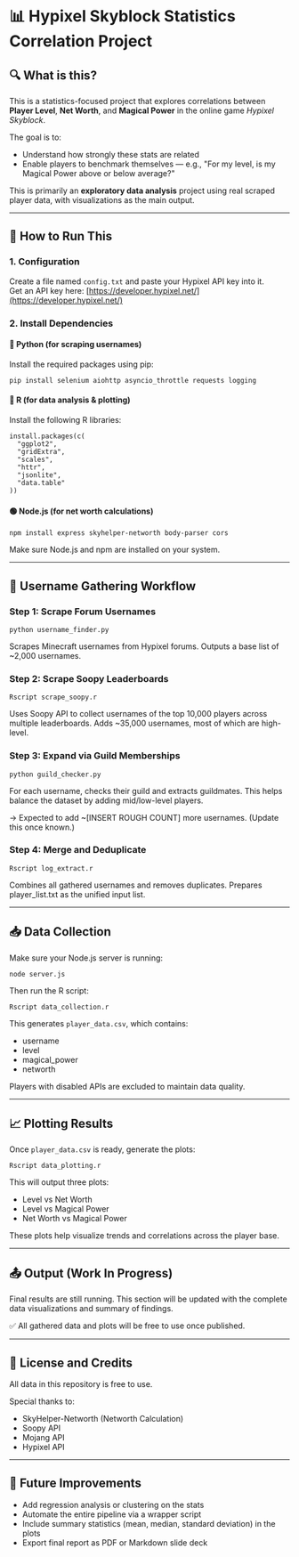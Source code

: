 # 📊 Hypixel Skyblock Statistics Correlation Project

## 🔍 What is this?
This is a statistics-focused project that explores correlations between **Player Level**, **Net Worth**, and **Magical Power** in the online game *Hypixel Skyblock*.  

The goal is to:
- Understand how strongly these stats are related
- Enable players to benchmark themselves — e.g., "For my level, is my Magical Power above or below average?"

This is primarily an **exploratory data analysis** project using real scraped player data, with visualizations as the main output.

---

## 🚀 How to Run This

### 1. Configuration
Create a file named `config.txt` and paste your Hypixel API key into it.  
Get an API key here: [https://developer.hypixel.net/](https://developer.hypixel.net/)

### 2. Install Dependencies

#### 🐍 Python (for scraping usernames)
Install the required packages using pip:
```
pip install selenium aiohttp asyncio_throttle requests logging
```

#### 🧮 R (for data analysis & plotting)
Install the following R libraries:
```
install.packages(c(
  "ggplot2",     
  "gridExtra",   
  "scales",     
  "httr",   
  "jsonlite",    
  "data.table"  
))

```

#### 🟢 Node.js (for net worth calculations)
```
npm install express skyhelper-networth body-parser cors
```
Make sure Node.js and npm are installed on your system.

---

## 🔄 Username Gathering Workflow

### Step 1: Scrape Forum Usernames
```
python username_finder.py
```
Scrapes Minecraft usernames from Hypixel forums. Outputs a base list of ~2,000 usernames.

### Step 2: Scrape Soopy Leaderboards
```
Rscript scrape_soopy.r
```
Uses Soopy API to collect usernames of the top 10,000 players across multiple leaderboards. Adds ~35,000 usernames, most of which are high-level.

### Step 3: Expand via Guild Memberships
```
python guild_checker.py
```
For each username, checks their guild and extracts guildmates. This helps balance the dataset by adding mid/low-level players.

→ Expected to add ~[INSERT ROUGH COUNT] more usernames. (Update this once known.)

### Step 4: Merge and Deduplicate
```
Rscript log_extract.r
```
Combines all gathered usernames and removes duplicates. Prepares player_list.txt as the unified input list.

---

## 📥 Data Collection

Make sure your Node.js server is running:
```
node server.js
```

Then run the R script:
```
Rscript data_collection.r
```

This generates `player_data.csv`, which contains:
- username
- level
- magical_power
- networth

Players with disabled APIs are excluded to maintain data quality.

---

## 📈 Plotting Results

Once `player_data.csv` is ready, generate the plots:
```
Rscript data_plotting.r
```

This will output three plots:
- Level vs Net Worth
- Level vs Magical Power
- Net Worth vs Magical Power

These plots help visualize trends and correlations across the player base.

---

## 📤 Output (Work In Progress)

Final results are still running. This section will be updated with the complete data visualizations and summary of findings.

✅ All gathered data and plots will be free to use once published.

---

## 📄 License and Credits

All data in this repository is free to use.

Special thanks to:
- SkyHelper-Networth (Networth Calculation)
- Soopy API
- Mojang API
- Hypixel API

---

## 🧠 Future Improvements

- Add regression analysis or clustering on the stats
- Automate the entire pipeline via a wrapper script
- Include summary statistics (mean, median, standard deviation) in the plots
- Export final report as PDF or Markdown slide deck